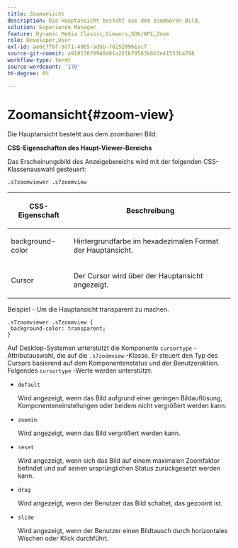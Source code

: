 ```yaml
---
title: Zoomansicht
description: Die Hauptansicht besteht aus dem zoombaren Bild.
solution: Experience Manager
feature: Dynamic Media Classic,Viewers,SDK/API,Zoom
role: Developer,User
exl-id: ae6c7f6f-5d71-49b5-adbb-782520961acf
source-git-commit: a919130f0940d81a221b79563b6b3e41533ba788
workflow-type: tm+mt
source-wordcount: '170'
ht-degree: 0%

---
```


# Zoomansicht{#zoom-view}

Die Hauptansicht besteht aus dem zoombaren Bild.

<!--<a id="section_061E550C1C1D4DB2BD663A898895B38C"></a>-->

**CSS-Eigenschaften des Haupt-Viewer-Bereichs**

Das Erscheinungsbild des Anzeigebereichs wird mit der folgenden CSS-Klassenauswahl gesteuert:

```
.s7zoomviewer .s7zoomview
```

<table id="table_94EE3F5BBE4547C0B4943471CEE7EDE4"> 
 <thead> 
  <tr> 
   <th colname="col1" class="entry"> <p> CSS-Eigenschaft </p> </th> 
   <th colname="col2" class="entry"> <p>Beschreibung </p> </th> 
  </tr> 
 </thead>
 <tbody> 
  <tr> 
   <td colname="col1"> <p> <span class="codeph"> background-color </span> </p> </td> 
   <td colname="col2"> <p> Hintergrundfarbe im hexadezimalen Format der Hauptansicht. </p> </td> 
  </tr> 
  <tr> 
   <td colname="col1"> <p> <span class="codeph"> Cursor </span> </p> </td> 
   <td colname="col2"> <p>Der Cursor wird über der Hauptansicht angezeigt. </p> </td> 
  </tr> 
 </tbody> 
</table>

Beispiel - Um die Hauptansicht transparent zu machen.

```
.s7zoomviewer .s7zoomview { 
 background-color: transparent; 
}
```

Auf Desktop-Systemen unterstützt die Komponente `cursortype` -Attributauswahl, die auf die `.s7zoomview` -Klasse. Er steuert den Typ des Cursors basierend auf dem Komponentenstatus und der Benutzeraktion. Folgendes `cursortype` -Werte werden unterstützt:

* `default`

   Wird angezeigt, wenn das Bild aufgrund einer geringen Bildauflösung, Komponenteneinstellungen oder beidem nicht vergrößert werden kann.

* `zoomin`

   Wird angezeigt, wenn das Bild vergrößert werden kann.

* `reset`

   Wird angezeigt, wenn sich das Bild auf einem maximalen Zoomfaktor befindet und auf seinen ursprünglichen Status zurückgesetzt werden kann.

* `drag`

   Wird angezeigt, wenn der Benutzer das Bild schaltet, das gezoomt ist.

* `slide`

   Wird angezeigt, wenn der Benutzer einen Bildtausch durch horizontales Wischen oder Klick durchführt.
